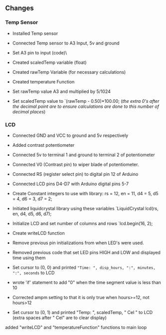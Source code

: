
## Changes
### Temp Sensor
- Installed Temp sensor 
- Connected Temp sensor to A3 Input, 5v and ground
- Set A3 pin to input (code)\
- Created scaledTemp variable (float)
- Created rawTemp Variable (for necessary calculations)
- Created temperature Function
- Set rawTemp value
	A3 and multiplied by 5/1024

- Set scaledTemp value to 
	`(rawTemp - 0.50)*100.00;
	(*the extra 0's after the decimal point are to ensure calculations are done to this number of decimal places*)
### LCD
- Connected GND and VCC to ground and 5v respectively
- Added contrast potentiometer
- Connected 5v to terminal 1 and ground to terminal 2 of potentiometer
- Connected V0 (Contrast pin) to  wiper blade of potentiometer.
- Connected RS (register select pin) to digital pin 12 of Arduino
- Connected LCD pins D4-D7 with Arduino digital pins 5-7
- Create Constant integers to use with library:
	rs = 12, 
	en = 11, 
	d4 = 5, 
	d5 = 4, 
	d6 = 3, 
	d7 = 2;

- Initiated liquidcrystal library using these variables 
	`LiquidCrystal lcd(rs, en, d4, d5, d6, d7);

- Initialize LCD and set number of columns and rows
	`lcd.begin(16, 2);

- Create writeLCD function
- Remove previous pin initializations from when LED's were used.
- Removed previous code that set LED pins HIGH and LOW and displayed time using them

- Set cursor to (0, 0) and printed `"Time: ", disp_hours, ":", minutes, ":", seconds` to LCD
- wrote 'if' statement to add "0" when the time segment value is less than 10 
- Corrected ampm setting to that it is only true when hours>=12, not hours>12
- Set cursor to (0, 1) and printed "Temp: ", scaledTemp, " Cel     " to LCD (extra spaces after " Cel" are to clear display)

added "writeLCD" and "temperatureFunction" functions to main loop